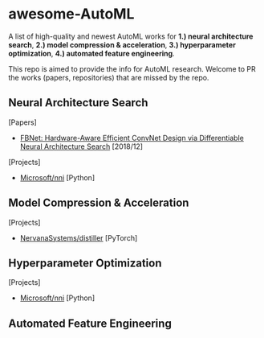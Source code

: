 # awesome-AutoML
A list of high-quality and newest AutoML works for **1.) neural architecture search**, **2.) model compression & acceleration**, **3.) hyperparameter optimization**, **4.) automated feature engineering**.  

This repo is aimed to provide the info for AutoML research. Welcome to PR the works (papers, repositories) that are missed by the repo.

## Neural Architecture Search
[Papers]
- [FBNet: Hardware-Aware Efficient ConvNet Design via Differentiable Neural Architecture Search](https://arxiv.org/pdf/1812.03443.pdf) [2018/12]

[Projects]
- [Microsoft/nni](https://github.com/Microsoft/nni) [Python]

## Model Compression & Acceleration

[Projects]
- [NervanaSystems/distiller](https://github.com/NervanaSystems/distiller/) [PyTorch]

## Hyperparameter Optimization

[Projects]
- [Microsoft/nni](https://github.com/Microsoft/nni) [Python]

## Automated Feature Engineering

